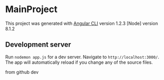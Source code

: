 # MainProject

This project was generated with [Angular CLI](https://github.com/angular/angular-cli) version 1.2.3 [Node] version 8.1.2

## Development server

Run `nodemon app.js` for a dev server. Navigate to `http://localhost:3000/`. The app will automatically reload if you change any of the source files.


from github dev